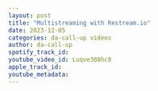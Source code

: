 ```yaml
---
layout: post
title: "Multistreaming with Restream.io"
date: 2023-12-05
categories: da-call-up videos
author: da-call-up
spotify_track_id: 
youtube_video_id: Luqve388hc8
apple_track_id: 
youtube_metadata: 
---
```

